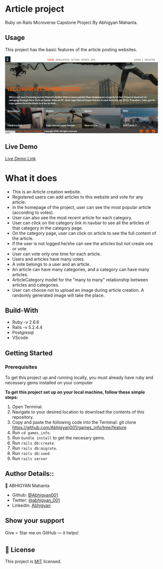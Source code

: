 #  Article project

Ruby on Rails Microverse Capstone Project By Abhigyan Mahanta.

## Usage

This project has the basic features of the article posting websites.

![screenshot](./app/assets/images/ss.PNG)
## Live Demo

[Live Demo Link](https://gamearticles.herokuapp.com/)

# What it does

- This is an Article creation website.
- Registered users can add articles to this website and vote for any article.
- In the homepage of the project, user can see the most popular article (according to votes).
- User can also see the most recent article for each category.
- User can click on the category link in navbar to see all the articles of that category in the category page.
- On the category page, user can click on article to see the full content of the article.
- If the user is not logged he/she can see the articles but not create one or vote.
- User can vote only one time for each article.
- Users and articles have many votes.
- A vote belongs to a user and an article.
- An article can have many categories, and a category can have many articles.
- ArticleCategory model for the "many to many" relationship between articles and categories.
- User can choose not to upload an image during article creation. A randomly generated image will take the place.

## Build-With

- Ruby -v 2.6.6
- Rails -v 5.2.4.4
- Postgresql
- VScode

## Getting Started

### Prerequisites

To get this project up and running locally, you must already have ruby and necessary gems installed on your computer

**To get this project set up on your local machine, follow these simple steps:**

1. Open Terminal.
2. Navigate to your desired location to download the contents of this repository.
3. Copy and paste the following code into the Terminal: git clone https://github.com/Abhigyan001/games_info/tree/feature
4. Run ```cd games_info```.
5. Run ```bundle install``` to get the necesary gems.
6. Run `rails db:create`.
6. Run `rails db:migrate`.
7. Run `rails db:seed`.
8. Run `rails server`


## Author Details::

👤 ABHIGYAN Mahanta

- Github: [@Abhigyan001](https://github.com/Abhigyan001)
- Twitter: [@abhigyan_001](https://twitter.com/abhigyan_001)
- LinkedIn: [Abhigyan](https://www.linkedin.com/in/abhigyan-mahanta-b49799145/)

## Show your support

Give ⭐ Star me on GitHub — it helps!

## 📝 License

This project is [MIT](lic.url) licensed.   



